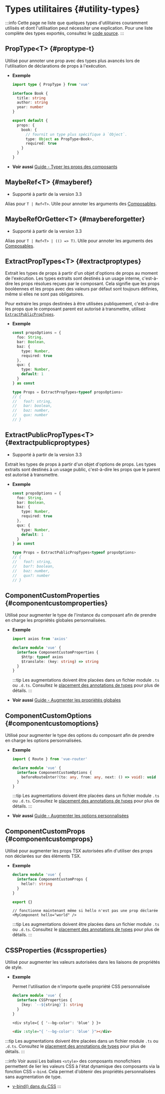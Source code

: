 # Types utilitaires {#utility-types}

:::info
Cette page ne liste que quelques types d'utilitaires couramment utilisés et dont l'utilisation peut nécessiter une explication. Pour une liste complète des types exportés, consultez le [code source](https://github.com/vuejs/core/blob/main/packages/runtime-core/src/index.ts#L131).
:::

## PropType\<T> {#proptype-t}

Utilisé pour annoter une prop avec des types plus avancés lors de l'utilisation de déclarations de props à l'exécution.

- **Exemple**

  ```ts
  import type { PropType } from 'vue'

  interface Book {
    title: string
    author: string
    year: number
  }

  export default {
    props: {
      book: {
        // fournit un type plus spécifique à `Object`.
        type: Object as PropType<Book>,
        required: true
      }
    }
  }
  ```

- **Voir aussi** [Guide - Typer les props des composants](/guide/typescript/options-api#typing-component-props)

## MaybeRef\<T> {#mayberef}

- Supporté à partir de la version 3.3

Alias pour `T | Ref<T>`. Utile pour annoter les arguments des [Composables](/guide/reusability/composables.html).

## MaybeRefOrGetter\<T> {#maybereforgetter}

- Supporté à partir de la version 3.3

Alias pour `T | Ref<T> | (() => T)`. Utile pour annoter les arguments des [Composables](/guide/reusability/composables.html).

## ExtractPropTypes\<T> {#extractproptypes}

Extrait les types de props à partir d'un objet d'options de props au moment de l'exécution. Les types extraits sont destinés à un usage interne, c'est-à-dire les props résolues reçues par le composant. Cela signifie que les props booléennes et les props avec des valeurs par défaut sont toujours définies, même si elles ne sont pas obligatoires.

Pour extraire les props destinées à être utilisées publiquement, c'est-à-dire les props que le composant parent est autorisé à transmettre, utilisez [`ExtractPublicPropTypes`](#extractpublicproptypes).

- **Exemple**

  ```ts
  const propsOptions = {
    foo: String,
    bar: Boolean,
    baz: {
      type: Number,
      required: true
    },
    qux: {
      type: Number,
      default: 1
    }
  } as const

  type Props = ExtractPropTypes<typeof propsOptions>
  // {
  //   foo?: string,
  //   bar: boolean,
  //   baz: number,
  //   qux: number
  // }
  ```

## ExtractPublicPropTypes\<T> {#extractpublicproptypes}

- Supporté à partir de la version 3.3

Extrait les types de props à partir d'un objet d'options de props. Les types extraits sont destinés à un usage public, c'est-à-dire les props que le parent est autorisé à transmettre.

- **Exemple**

  ```ts
  const propsOptions = {
    foo: String,
    bar: Boolean,
    baz: {
      type: Number,
      required: true
    },
    qux: {
      type: Number,
      default: 1
    }
  } as const

  type Props = ExtractPublicPropTypes<typeof propsOptions>
  // {
  //   foo?: string,
  //   bar?: boolean,
  //   baz: number,
  //   qux?: number
  // }
  ```

## ComponentCustomProperties {#componentcustomproperties}

Utilisé pour augmenter le type de l'instance du composant afin de prendre en charge les propriétés globales personnalisées.

- **Exemple**

  ```ts
  import axios from 'axios'

  declare module 'vue' {
    interface ComponentCustomProperties {
      $http: typeof axios
      $translate: (key: string) => string
    }
  }
  ```

  :::tip
  Les augmentations doivent être placées dans un fichier module `.ts` ou `.d.ts`. Consultez le [placement des annotations de types](/guide/typescript/options-api#augmenting-global-properties) pour plus de détails.
  :::

- **Voir aussi** [Guide - Augmenter les propriétés globales](/guide/typescript/options-api#augmenting-global-properties)

## ComponentCustomOptions {#componentcustomoptions}

Utilisé pour augmenter le type des options du composant afin de prendre en charge les options personnalisées.

- **Exemple**

  ```ts
  import { Route } from 'vue-router'

  declare module 'vue' {
    interface ComponentCustomOptions {
      beforeRouteEnter?(to: any, from: any, next: () => void): void
    }
  }
  ```

  :::tip
  Les augmentations doivent être placées dans un fichier module `.ts` ou `.d.ts`. Consultez le [placement des annotations de types](/guide/typescript/options-api#augmenting-global-properties) pour plus de détails.
  :::

- **Voir aussi** [Guide - Augmenter les options personnalisées](/guide/typescript/options-api#augmenting-custom-options)

## ComponentCustomProps {#componentcustomprops}

Utilisé pour augmenter les props TSX autorisées afin d'utiliser des props non déclarées sur des éléments TSX.

- **Exemple**

  ```ts
  declare module 'vue' {
    interface ComponentCustomProps {
      hello?: string
    }
  }

  export {}
  ```

  ```tsx
  // fonctionne maintenant même si hello n'est pas une prop déclarée
  <MyComponent hello="world" />
  ```

  :::tip
  Les augmentations doivent être placées dans un fichier module `.ts` ou `.d.ts`. Consultez le [placement des annotations de types](/guide/typescript/options-api#augmenting-global-properties) pour plus de détails.
  :::

## CSSProperties {#cssproperties}

Utilisé pour augmenter les valeurs autorisées dans les liaisons de propriétés de style.

- **Exemple**

  Permet l'utilisation de n'importe quelle propriété CSS personnalisée

  ```ts
  declare module 'vue' {
    interface CSSProperties {
      [key: `--${string}`]: string
    }
  }
  ```

  ```tsx
  <div style={ { '--bg-color': 'blue' } }>
  ```

  ```html
  <div :style="{ '--bg-color': 'blue' }"></div>
  ```

:::tip
Les augmentations doivent être placées dans un fichier module `.ts` ou `.d.ts`. Consultez le [placement des annotations de types](/guide/typescript/options-api#augmenting-global-properties) pour plus de détails.
:::

:::info Voir aussi
Les balises `<style>` des composants monofichiers permettent de lier les valeurs CSS à l'état dynamique des composants via la fonction CSS `v-bind`. Cela permet d'obtenir des propriétés personnalisées sans augmentation de type.

- [v-bind() dans du CSS](/api/sfc-css-features#v-bind-in-css)
:::
